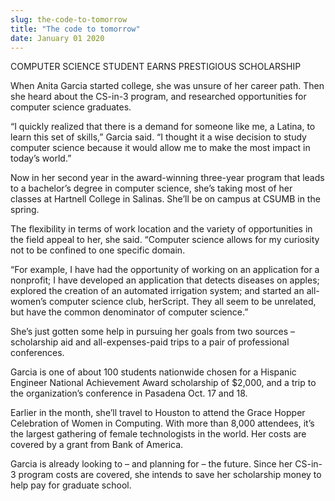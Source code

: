 ```yaml
---
slug: the-code-to-tomorrow
title: "The code to tomorrow"
date: January 01 2020
---
```


<p>COMPUTER SCIENCE STUDENT EARNS PRESTIGIOUS SCHOLARSHIP</p><p>When Anita Garcia started college, she was unsure of her career path. Then she heard about the CS&#45;in&#45;3 program, and researched opportunities for computer science graduates.
</p><p>“I quickly realized that there is a demand for someone like me, a Latina, to learn this set of skills,” Garcia said. “I thought it a wise decision to study computer science because it would allow me to make the most impact in today’s world.”
</p><p>Now in her second year in the award&#45;winning three&#45;year program that leads to a bachelor’s degree in computer science, she’s taking most of her classes at Hartnell College in Salinas. She’ll be on campus at CSUMB in the spring.

The flexibility in terms of work location and the variety of opportunities in the field appeal to her, she said. “Computer science allows for my curiosity not to be confined to one specific domain.

“For example, I have had the opportunity of working on an application for a nonprofit; I have developed an application that detects diseases on apples; explored the creation of an automated irrigation system; and started an all&#45;women’s computer science club, herScript. They all seem to be unrelated, but have the common denominator of computer science.”

She’s just gotten some help in pursuing her goals from two sources – scholarship aid and all&#45;expenses&#45;paid trips to a pair of professional conferences.
</p><p>Garcia is one of about 100 students nationwide chosen for a Hispanic Engineer National Achievement Award scholarship of $2,000, and a trip to the organization’s conference in Pasadena Oct. 17 and 18.
</p><p>Earlier in the month, she’ll travel to Houston to attend the Grace Hopper Celebration of Women in Computing. With more than 8,000 attendees, it’s the largest gathering of female technologists in the world. Her costs are covered by a grant from Bank of America.
</p><p>Garcia is already looking to – and planning for – the future. Since her CS&#45;in&#45;3 program costs are covered, she intends to save her scholarship money to help pay for graduate school.
</p>
